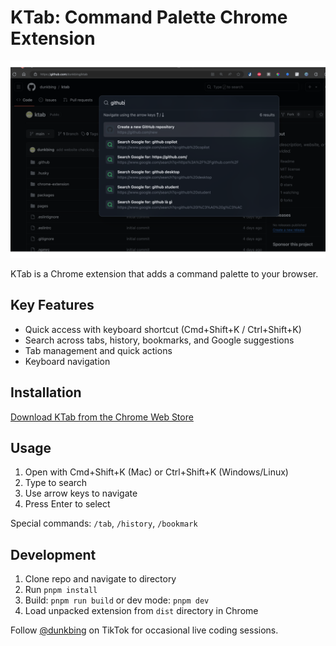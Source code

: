 # KTab: Command Palette Chrome Extension

![Preview](sc/sc1.png)

KTab is a Chrome extension that adds a command palette to your browser.

## Key Features

- Quick access with keyboard shortcut (Cmd+Shift+K / Ctrl+Shift+K)
- Search across tabs, history, bookmarks, and Google suggestions
- Tab management and quick actions
- Keyboard navigation

## Installation

[Download KTab from the Chrome Web Store](https://chromewebstore.google.com/detail/lpnolmmbpjnenjoanhdbgfdjiknmfpnm?authuser=0&hl=en)

## Usage

1. Open with Cmd+Shift+K (Mac) or Ctrl+Shift+K (Windows/Linux)
2. Type to search
3. Use arrow keys to navigate
4. Press Enter to select

Special commands: `/tab`, `/history`, `/bookmark`

## Development

1. Clone repo and navigate to directory
2. Run `pnpm install`
3. Build: `pnpm run build` or dev mode: `pnpm dev`
4. Load unpacked extension from `dist` directory in Chrome

Follow [@dunkbing](https://www.tiktok.com/@dunkbing) on TikTok for occasional live coding sessions.
